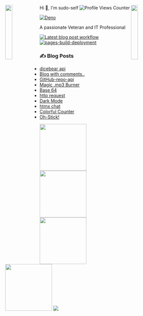 <img align="left" src="https://user-images.githubusercontent.com/65187002/144930161-2f783401-8d27-4fdf-a2f7-cc0ba32f1f1f.gif" width="21%" style="display:inline;"><img align="right" src="https://user-images.githubusercontent.com/65187002/144930161-2f783401-8d27-4fdf-a2f7-cc0ba32f1f1f.gif" width="21%" style="display:inline;">

Hi 👋, I'm sudo-self 
<img src="https://komarev.com/ghpvc/?username=sudo-self&style=flat-square&color=blue" alt="Profile Views Counter" />

[![Deno](https://github.com/sudo-self/psx.deno/actions/workflows/deno.yml/badge.svg)](https://github.com/sudo-self/psx.deno/actions/workflows/deno.yml)

 A passionate Veteran and IT Professional

[![Latest blog post workflow](https://github.com/sudo-self/sudo-self/actions/workflows/blogpost.yml/badge.svg?branch=main)](https://github.com/sudo-self/sudo-self/actions/workflows/blogpost.yml)
[![pages-build-deployment](https://github.com/sudo-self/sudo-self/actions/workflows/pages/pages-build-deployment/badge.svg)](https://github.com/sudo-self/sudo-self/actions/workflows/pages/pages-build-deployment)

### :writing_hand: Blog Posts
<!-- BLOG-POST-LIST:START -->
- [dicebear api](https://dev.to/sudo-self/dicebear-api-m59)
- [Blog with comments..](https://dev.to/sudo-self/blog-with-comments-1314)
- [GitHub-repo-api](https://dev.to/sudo-self/github-repos-284g)
- [Magic .mp3 Burner](https://dev.to/sudo-self/magic-mp3-burner-49bo)
- [Base 64](https://dev.to/sudo-self/base-64-2pa0)
- [http request](https://dev.to/sudo-self/http-request-200-ok-4li2)
- [Dark Mode](https://dev.to/sudo-self/dark-mode-23dd)
- [htmx chat](https://dev.to/sudo-self/htmx-chat-2bn3)
- [Colorful Counter](https://dev.to/sudo-self/colorful-counter-cph)
- [Oh-Stick!](https://dev.to/sudo-self/oh-stick-1dfl)
<!-- BLOG-POST-LIST:END -->

<img width="148" src="https://github.com/sudo-self/sudo-self/assets/119916323/591566e1-cd9a-445c-9d0b-82ca60b4c37f" />
<img width="148" src="https://github.com/sudo-self/sudo-self/assets/119916323/9d692e82-ae9f-4703-9355-74a0e8bebbfe" />
<img width="148" src="https://github.com/sudo-self/sudo-self/assets/119916323/5c4f6626-7c67-4277-97a6-b67b77d08953" />
<img width="148" src="https://github.com/sudo-self/sudo-self/assets/119916323/f135932f-d44f-4bb9-b72a-ac23219112bc" />

<a href="https://github.com/ryo-ma/github-profile-trophy">
  <img src="https://github-profile-trophy.vercel.app/?username=sudo-self&column=3&theme=onedark" />
</a>




